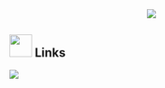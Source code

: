 <div align="center">
<img max-width="800" src="(https://cdn.discordapp.com/attachments/1077240911693619243/1082727051548700762/c8d7a23f646420be1f9988d5f96cfb57.jpg)"/>
</div>

## <img height="40" src="https://raw.githubusercontent.com/innng/innng/master/assets/kyubey.gif"/> Links
[![](https://img.shields.io/badge/-twitter-1C9CEA?style=flat-square)](https://twitter.com/Divin_ent)
